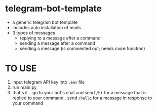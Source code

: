 # telegram-bot-template
- a generic telegram bot template
- includes auto installation of mods
- 3 types of messages
    - replying to a message after a command
    - sending a message after a command
    - sending a message (is commented out; needs more function)

# TO USE
1. input telegram API key into ``.env`` file
2. run main.py
3. that's it.
   . go to your bot's chat and send ``/hi`` for a message that is replied to your command
   . send ``/hello`` for a message in response to your command
